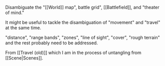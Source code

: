 Disambiguate the "[[World]] map", battle grid", [[Battlefield]], and "theater of mind."

It might be useful to tackle the disambiguation of "movement" and "travel" at the same time.

"distance", "range bands", "zones", "line of sight", "cover", "rough terrain" and the rest probably need to be addressed.

From [[Travel (old)]] which I am in the process of untangling from [[Scene|Scenes]].